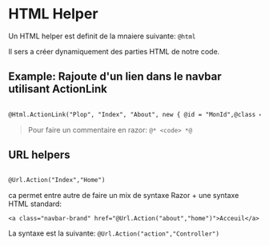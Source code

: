 # HTML Helper

Un HTML helper est definit de la mnaiere suivante: ```@html```

Il sers a créer dynamiquement des parties HTML de notre code. 

## Example: Rajoute d'un lien dans le navbar utilisant **ActionLink**

```asp

@Html.ActionLink("Plop", "Index", "About", new { @id = "MonId",@class = "navbar-brand" })

```

> Pour faire un commentaire en razor: ```@* <code> *@```

## URL helpers

```html

@Url.Action("Index","Home")

```

ca permet entre autre de faire un mix de syntaxe Razor + une syntaxe HTML standard:

```<a class="navbar-brand" href="@Url.Action("about","home")">Acceuil</a>```

La syntaxe est la suivante: ```@Url.Action("action","Controller")```


